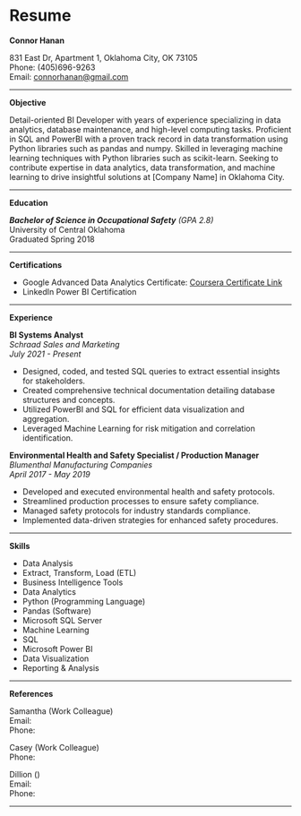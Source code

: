 # Resume
**Connor Hanan**

831 East Dr, Apartment 1,
Oklahoma City, OK 73105  
Phone: (405)696-9263  
Email: connorhanan@gmail.com

---

**Objective**

Detail-oriented BI Developer with years of experience specializing in data analytics, database maintenance, and high-level computing tasks. Proficient in SQL and PowerBI with a proven track record in data transformation using Python libraries such as pandas and numpy. Skilled in leveraging machine learning techniques with Python libraries such as scikit-learn. Seeking to contribute expertise in data analytics, data transformation, and machine learning to drive insightful solutions at [Company Name] in Oklahoma City.

---

**Education**

***Bachelor of Science in Occupational Safety*** *(GPA 2.8)*  
University of Central Oklahoma  
Graduated Spring 2018

---

**Certifications**

- Google Advanced Data Analytics Certificate: [Coursera Certificate Link](https://coursera.org/share/e374e855fb76d7f05f6cfb37ff7f62b9)
- LinkedIn Power BI Certification

---

**Experience**

**BI Systems Analyst**  
*Schraad Sales and Marketing*  
*July 2021 - Present*

- Designed, coded, and tested SQL queries to extract essential insights for stakeholders.
- Created comprehensive technical documentation detailing database structures and concepts.
- Utilized PowerBI and SQL for efficient data visualization and aggregation.
- Leveraged Machine Learning for risk mitigation and correlation identification.

**Environmental Health and Safety Specialist / Production Manager**  
*Blumenthal Manufacturing Companies*  
*April 2017 - May 2019*

- Developed and executed environmental health and safety protocols.
- Streamlined production processes to ensure safety compliance.
- Managed safety protocols for industry standards compliance.
- Implemented data-driven strategies for enhanced safety procedures.

---

**Skills**

- Data Analysis
- Extract, Transform, Load (ETL)
- Business Intelligence Tools
- Data Analytics
- Python (Programming Language)
- Pandas (Software)
- Microsoft SQL Server
- Machine Learning
- SQL
- Microsoft Power BI
- Data Visualization
- Reporting & Analysis

---

**References**

Samantha (Work Colleague)  
Email:  
Phone:

Casey (Work Colleague)  
Phone:

Dillion ()  
Email:  
Phone:

---
